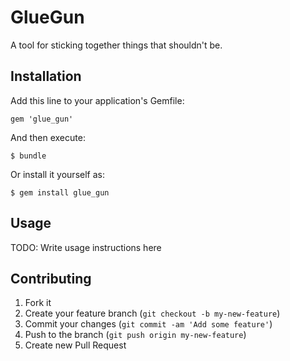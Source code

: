 # GlueGun

A tool for sticking together things that shouldn't be.

## Installation

Add this line to your application's Gemfile:

    gem 'glue_gun'

And then execute:

    $ bundle

Or install it yourself as:

    $ gem install glue_gun

## Usage

TODO: Write usage instructions here

## Contributing

1. Fork it
2. Create your feature branch (`git checkout -b my-new-feature`)
3. Commit your changes (`git commit -am 'Add some feature'`)
4. Push to the branch (`git push origin my-new-feature`)
5. Create new Pull Request
